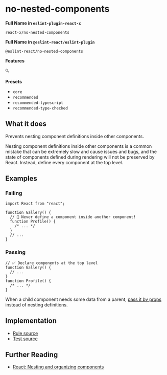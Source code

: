 # no-nested-components

**Full Name in `eslint-plugin-react-x`**

```plain copy
react-x/no-nested-components
```

**Full Name in `@eslint-react/eslint-plugin`**

```plain copy
@eslint-react/no-nested-components
```

**Features**

`🔍`

**Presets**

- `core`
- `recommended`
- `recommended-typescript`
- `recommended-type-checked`

## What it does

Prevents nesting component definitions inside other components.

Nesting component definitions inside other components is a common mistake that can be extremely slow and cause issues and bugs, and the state of components defined during rendering will not be preserved by React. Instead, define every component at the top level.

## Examples

### Failing

```tsx
import React from "react";

function Gallery() {
  // 🔴 Never define a component inside another component!
  function Profile() {
    /* ... */
  }
  // ...
}
```

### Passing

```tsx
// ✅ Declare components at the top level
function Gallery() {
  // ...
}
function Profile() {
  /* ... */
}
```

When a child component needs some data from a parent, [pass it by props](https://react.dev/learn/passing-props-to-a-component) instead of nesting definitions.

## Implementation

- [Rule source](https://github.com/rEl1cx/eslint-react/tree/main/packages/plugins/eslint-plugin-react-x/src/rules/no-nested-components.ts)
- [Test source](https://github.com/rEl1cx/eslint-react/tree/main/packages/plugins/eslint-plugin-react-x/src/rules/no-nested-components.spec.ts)

## Further Reading

- [React: Nesting and organizing components](https://react.dev/learn/your-first-component#nesting-and-organizing-components)
